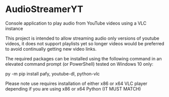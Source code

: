 # AudioStreamerYT
Console application to play audio from YouTube videos using a VLC instance

This project is intended to allow streaming audio only versions of youtube videos, it does not support playlists yet so longer videos would be preferred to avoid continually getting new video links.

The required packages can be installed using the following command in an elevated command prompt (or PowerShell) tested on Windows 10 only:

py -m pip install pafy, youtube-dl, python-vlc

Please note use requires installation of either x86 or x64 VLC player depending if you are using x86 or x64 Python (IT MUST MATCH)
